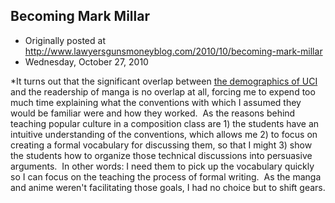 ## Becoming Mark Millar

 * Originally posted at http://www.lawyersgunsmoneyblog.com/2010/10/becoming-mark-millar
 * Wednesday, October 27, 2010

\*It turns out that the significant overlap between [the demographics of UCI](http://edgeofthewest.wordpress.com/2009/02/19/where-i-am-i-dont-know-ill-never-know-in-the-silence-you-dont-know-you-must-go-on-i-cant-go-on/) and the readership of manga is no overlap at all, forcing me to expend  too much time explaining what the conventions with which I assumed they  would be familiar were and how they worked.  As the reasons behind  teaching popular culture in a composition class are 1) the students have  an intuitive understanding of the conventions, which allows me 2) to  focus on creating a formal vocabulary for discussing them, so that I  might 3) show the students how to organize those technical discussions  into persuasive arguments.  In other words: I need them to pick up the  vocabulary quickly so I can focus on the teaching the process of formal  writing.  As the manga and anime weren't facilitating those goals, I had  no choice but to shift gears.